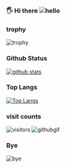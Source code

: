 ### 🖐 Hi there ![hello](https://camo.githubusercontent.com/4080d349f13efe927596fc36abbb36b13218bf88/68747470733a2f2f63646e2e646973636f72646170702e636f6d2f656d6f6a69732f3430303234383130333331333231313339322e676966)
### trophy
![trophy](https://github-profile-trophy.vercel.app/?username=NekoTheDev&theme=monokai&margin-w=15)

### Github Status
[![github stats](https://github-readme-stats.vercel.app/api?username=NekoTheDev&bg_color=30,e96443,904e95&title_color=fff&text_color=fff&show_icons=true&count_private=true)](https://github.com/DiveshTheReal/github-readme-stats)

### Top Langs

[![Top Langs](https://github-readme-stats.vercel.app/api/top-langs/?username=NekoTheDev&bg_color=30,e96443,904e95&title_color=fff&text_color=fff)](https://github.com/DiveshTheReal/github-readme-stats)
### visit counts 
![visitors](https://visitor-badge.laobi.icu/badge?page_id=NekoTheDev.NekoTheDev)
![githubgif](https://camo.githubusercontent.com/fae87334bdd5b4519e78c3da6c06af2ad72de7d0/68747470733a2f2f63646e2e646973636f72646170702e636f6d2f6174746163686d656e74732f3634383733383733333238353434313630392f3737323335303432323734333930383336322f6f63746f6361742d616e696d652e676966)
### Bye
![bye](https://github.githubassets.com/images/mona-whisper.gif)
